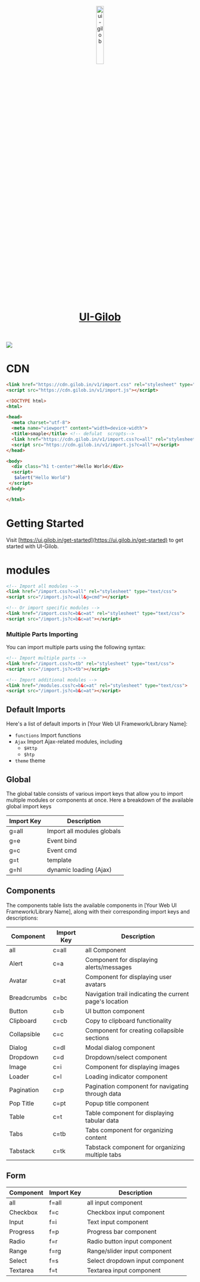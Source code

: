 <p align="center">
  <a href="https://ui-gilob.in">
      <img width="20%" src="http://ui.gilob.in/@asset/logo.svg" alt="ui-gilob" />
      <h1 align="center">UI-Gilob</h1>
  </a>
</p>
</br>

![](http://ui.gilob.in/@asset/Screenshot.png)

# CDN 
```html
<link href="https://cdn.gilob.in/v1/import.css" rel="stylesheet" type="text/css">
<script src="https://cdn.gilob.in/v1/import.js"></script>
```

```html
<!DOCTYPE html>
<html>

<head>
  <meta charset="utf-8">
  <meta name="viewport" content="width=device-width">
  <title>smaple</title> <!-- defulat  scropts-->
  <link href="https://cdn.gilob.in/v1/import.css?c=all" rel="stylesheet" type="text/css">
  <script src="https://cdn.gilob.in/v1/import.js?c=all"></script>
</head>

<body>
  <div class="h1 t-center">Hello World</div>
  <script>
   $alert("Hello World")
 </script>
</body>

</html>
```

# Getting Started

Visit  [https://ui.gilob.in/get-started](https://ui.gilob.in/get-started) to get started with UI-Gilob.



# modules


```html
<!-- Import all modules -->
<link href="/import.css?c=all" rel="stylesheet" type="text/css">
<script src="/import.js?c=all&g=cmd"></script>

<!-- Or import specific modules -->
<link href="/import.css?c=b&c=at" rel="stylesheet" type="text/css">
<script src="/import.js?c=b&c=at"></script>
```

### Multiple Parts Importing

You can import multiple parts using the following syntax:

```html
<!-- Import multiple parts -->
<link href="/import.css?c=tb" rel="stylesheet" type="text/css">
<script src="/import.js?c=tb"></script>

<!-- Import additional modules -->
<link href="/modules.css?c=b&c=at" rel="stylesheet" type="text/css">
<script src="/import.js?c=b&c=at"></script>
```

## Default Imports

Here's a list of default imports in [Your Web UI Framework/Library Name]:

- `functions` Import functions
- `Ajax` Import Ajax-related modules, including
     - `$Http`
     - `$htp`
- `theme` theme


## Global 

The global table consists of various import keys that allow you to import multiple modules or components at once. Here  a breakdown of the available global import keys

| Import Key | Description                                          |
|------------|------------------------------------------------------|
| g=all      | Import all modules globals                |
| g=e        |  Event bind          |
| g=c        | Event cmd     |
| g=t        |  template               |
| g=hl       | dynamic loading (Ajax)     |


## Components 

The components table lists the available components in [Your Web UI Framework/Library Name], along with their corresponding import keys and descriptions:

| Component    | Import Key | Description                                              |
|--------------|------------|----------------------------------------------------------|
| all        | c=all          |  all Component                |
| Alert        | c=a          | Component for displaying alerts/messages                 |
| Avatar       | c=at         | Component for displaying user avatars                    |
| Breadcrumbs  | c=bc         | Navigation trail indicating the current page's location |
| Button       | c=b          | UI button component                                      |
| Clipboard    | c=cb         | Copy to clipboard functionality                          |
| Collapsible  | c=c          | Component for creating collapsible sections              |
| Dialog       | c=dl         | Modal dialog component                                   |
| Dropdown     | c=d          | Dropdown/select component                                |
| Image        | c=i          | Component for displaying images                          |
| Loader       | c=l          | Loading indicator component                              |
| Pagination   | c=p          | Pagination component for navigating through data         |
| Pop Title    | c=pt         | Popup title component                                    |
| Table        | c=t          | Table component for displaying tabular data              |
| Tabs         | c=tb         | Tabs component for organizing content                    |
| Tabstack     | c=tk         | Tabstack component for organizing multiple tabs          |



## Form 



| Component    | Import Key | Description                                |
|--------------|------------|--------------------------------------------|
| all     | f=all        | all input component                   |
| Checkbox     | f=c        | Checkbox input component                   |
| Input        | f=i        | Text input component                       |
| Progress     | f=p        | Progress bar component                     |
| Radio        | f=r        | Radio button input component               |
| Range        | f=rg       | Range/slider input component               |
| Select       | f=s        | Select dropdown input component            |
| Textarea     | f=t        | Textarea input component                   |
